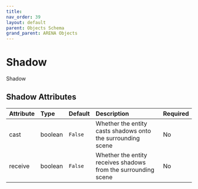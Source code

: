 ```yaml
---
title: 
nav_order: 39
layout: default
parent: Objects Schema
grand_parent: ARENA Objects
---
```



Shadow
======


Shadow

Shadow Attributes
------------------

|Attribute|Type|Default|Description|Required|
| :--- | :--- | :--- | :--- | :--- |
|cast|boolean|```False```|Whether the entity casts shadows onto the surrounding scene|No|
|receive|boolean|```False```|Whether the entity receives shadows from the surrounding scene|No|
